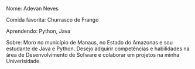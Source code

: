 Nome: Adevan Neves

Comida favorita: Churrasco de Frango

Aprendendo: Python, Java

Sobre: Moro no município de Manaus, no Estado do Amazonas e sou estudante de Java e Python. Desejo adquirir competências e habilidades
na àrea de Desenvolvimento de Sofware e colaborar em projetos na minha Univerisidade.
